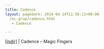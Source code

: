```yaml
---
title: Cadence
layout: pagedate: 2014-04-14T11:56:11+00:00
  /mc-grup/cadence.html
   - Cadence

---
```

<a href="https://cloud.mail.ru/public/081e127599f7/Cadence%20-%20Magic%20Fingers" target="_blank">[indir]</a> | Cadence &#8211; Magic Fingers